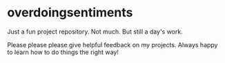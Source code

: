 # overdoingsentiments

Just a fun project repository. Not much. But still a day's work.

Please please please give helpful feedback on my projects. Always happy to learn how to do things the right way!
